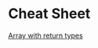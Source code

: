 # Cheat Sheet


[Array with return types](https://github.com/ZorefCode/cheatSheet/blob/main/arrayCheatSheet.js)
